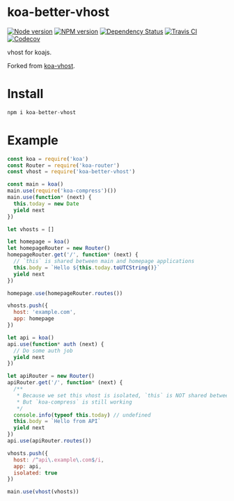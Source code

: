 # koa-better-vhost

[![Node version][node-image]][npm-url] [![NPM version][npm-image]][npm-url] [![Dependency Status][daviddm-image]][daviddm-url] [![Travis CI][travis-image]][travis-url] [![Codecov][codecov-image]][codecov-url]

vhost for koajs.

Forked from [koa-vhost](https://github.com/Treri/koa-vhost).

# Install

```js
npm i koa-better-vhost
```

# Example

```js
const koa = require('koa')
const Router = require('koa-router')
const vhost = require('koa-better-vhost')

const main = koa()
main.use(require('koa-compress')())
main.use(function* (next) {
  this.today = new Date
  yield next
})

let vhosts = []

let homepage = koa()
let homepageRouter = new Router()
homepageRouter.get('/', function* (next) {
  // `this` is shared between main and homepage applications
  this.body = `Hello ${this.today.toUTCString()}`
  yield next
})

homepage.use(homepageRouter.routes())

vhosts.push({
  host: 'example.com',
  app: homepage
})

let api = koa()
api.use(function* auth (next) {
  // Do some auth job
  yield next
})

let apiRouter = new Router()
apiRouter.get('/', function* (next) {
  /**
   * Because we set this vhost is isolated, `this` is NOT shared between main and api applications
   * But `koa-compress` is still working
   */
  console.info(typeof this.today) // undefined
  this.body = `Hello from API`
  yield next
})
api.use(apiRouter.routes())

vhosts.push({
  host: /^api\.example\.com$/i,
  app: api,
  isolated: true
})

main.use(vhost(vhosts))
```

[node-image]: http://img.shields.io/node/v/koa-better-vhost.svg?style=flat-square
[npm-url]: https://npmjs.org/package/koa-better-vhost
[npm-image]: http://img.shields.io/npm/v/koa-better-vhost.svg?style=flat-square
[daviddm-url]: https://david-dm.org/chrisyip/koa-better-vhost
[daviddm-image]: http://img.shields.io/david/chrisyip/koa-better-vhost.svg?style=flat-square
[travis-url]: https://travis-ci.org/chrisyip/koa-better-vhost
[travis-image]: http://img.shields.io/travis/chrisyip/koa-better-vhost.svg?style=flat-square
[codecov-url]: https://codecov.io/github/chrisyip/koa-better-vhost
[codecov-image]: https://img.shields.io/codecov/c/github/chrisyip/koa-better-vhost.svg?style=flat-square
